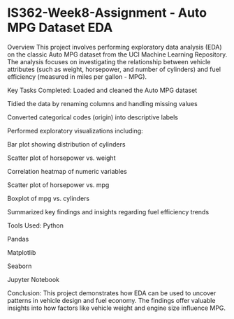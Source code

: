 # IS362-Week8-Assignment - Auto MPG Dataset EDA
Overview
This project involves performing exploratory data analysis (EDA) on the classic Auto MPG dataset from the UCI Machine Learning Repository. The analysis focuses on investigating the relationship between vehicle attributes (such as weight, horsepower, and number of cylinders) and fuel efficiency (measured in miles per gallon - MPG).

Key Tasks Completed:
Loaded and cleaned the Auto MPG dataset

Tidied the data by renaming columns and handling missing values

Converted categorical codes (origin) into descriptive labels

Performed exploratory visualizations including:

Bar plot showing distribution of cylinders

Scatter plot of horsepower vs. weight

Correlation heatmap of numeric variables

Scatter plot of horsepower vs. mpg

Boxplot of mpg vs. cylinders

Summarized key findings and insights regarding fuel efficiency trends

Tools Used:
Python

Pandas

Matplotlib

Seaborn

Jupyter Notebook

Conclusion:
This project demonstrates how EDA can be used to uncover patterns in vehicle design and fuel economy. The findings offer valuable insights into how factors like vehicle weight and engine size influence MPG.

